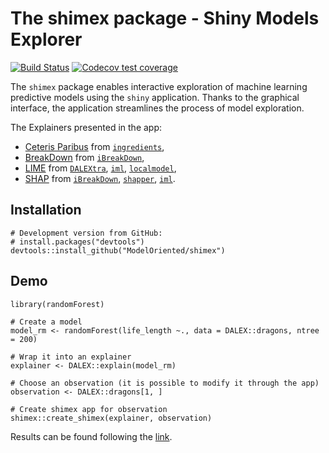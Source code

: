 The shimex package - Shiny Models Explorer
==================================================================================================================

[![Build Status](https://travis-ci.org/ModelOriented/shimex.svg?branch=master)](https://travis-ci.org/ModelOriented/shimex)
[![Codecov test coverage](https://codecov.io/gh/modeloriented/shimex/branch/master/graph/badge.svg)](https://codecov.io/gh/modeloriented/shimex?branch=master)


The `shimex` package enables interactive exploration of machine learning predictive models using the `shiny` application.
Thanks to the graphical interface, the application streamlines the process of model exploration. 

The Explainers presented in the app:
- [Ceteris Paribus](https://pbiecek.github.io/PM_VEE/ceterisParibus.html) from [`ingredients`](https://github.com/ModelOriented/ingredients),
- [BreakDown](https://pbiecek.github.io/PM_VEE/breakDown.html) from [`iBreakDown`](https://github.com/ModelOriented/iBreakDown),
- [LIME](https://pbiecek.github.io/PM_VEE/LIME.html) from [`DALEXtra`](https://github.com/ModelOriented/DALEXtra), [`iml`](https://github.com/christophM/iml), [`localmodel`](https://github.com/ModelOriented/localModel),
- [SHAP](https://pbiecek.github.io/PM_VEE/shapley.html) from [`iBreakDown`](https://github.com/ModelOriented/iBreakDown), [`shapper`](https://github.com/ModelOriented/shapper), [`iml`](https://github.com/christophM/iml).


## Installation

```{r}
# Development version from GitHub:
# install.packages("devtools")
devtools::install_github("ModelOriented/shimex")
```

## Demo

```{r}
library(randomForest)

# Create a model
model_rm <- randomForest(life_length ~., data = DALEX::dragons, ntree = 200)

# Wrap it into an explainer 
explainer <- DALEX::explain(model_rm)

# Choose an observation (it is possible to modify it through the app)
observation <- DALEX::dragons[1, ]

# Create shimex app for observation
shimex::create_shimex(explainer, observation)
```

Results can be found following the [link](https://chudekm.shinyapps.io/shimex/).
